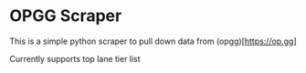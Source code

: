 # OPGG Scraper

This is a simple python scraper to pull down data from (opgg)[https://op.gg]

Currently supports top lane tier list